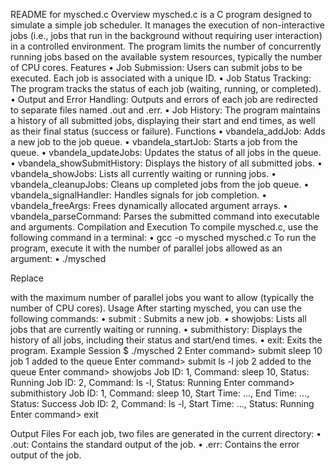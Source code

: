 README for mysched.c
Overview
mysched.c is a C program designed to simulate a simple job scheduler. It manages the execution of non-interactive jobs (i.e., jobs that run in the background without requiring user interaction) in a controlled environment. The program limits the number of concurrently running jobs based on the available system resources, typically the number of CPU cores.
Features
•	Job Submission: Users can submit jobs to be executed. Each job is associated with a unique ID.
•	Job Status Tracking: The program tracks the status of each job (waiting, running, or completed).
•	Output and Error Handling: Outputs and errors of each job are redirected to separate files named <jobid>.out and <jobid>.err.
•	Job History: The program maintains a history of all submitted jobs, displaying their start and end times, as well as their final status (success or failure).
Functions
•	vbandela_addJob: Adds a new job to the job queue.
•	vbandela_startJob: Starts a job from the queue.
•	vbandela_updateJobs: Updates the status of all jobs in the queue.
•	vbandela_showSubmitHistory: Displays the history of all submitted jobs.
•	vbandela_showJobs: Lists all currently waiting or running jobs.
•	vbandela_cleanupJobs: Cleans up completed jobs from the job queue.
•	vbandela_signalHandler: Handles signals for job completion.
•	vbandela_freeArgs: Frees dynamically allocated argument arrays.
•	vbandela_parseCommand: Parses the submitted command into executable and arguments.
Compilation and Execution
To compile mysched.c, use the following command in a terminal:
•	gcc -o mysched mysched.c
To run the program, execute it with the number of parallel jobs allowed as an argument:
•	./mysched <P>

Replace <P> with the maximum number of parallel jobs you want to allow (typically the number of CPU cores).
Usage
After starting mysched, you can use the following commands:
•	submit <command> <arguments>: Submits a new job.
•	showjobs: Lists all jobs that are currently waiting or running.
•	submithistory: Displays the history of all jobs, including their status and start/end times.
•	exit: Exits the program.
Example Session
$ ./mysched 2
Enter command> submit sleep 10
job 1 added to the queue
Enter command> submit ls -l
job 2 added to the queue
Enter command> showjobs
Job ID: 1, Command: sleep 10, Status: Running
Job ID: 2, Command: ls -l, Status: Running
Enter command> submithistory
Job ID: 1, Command: sleep 10, Start Time: ..., End Time: ..., Status: Success
Job ID: 2, Command: ls -l, Start Time: ..., Status: Running
Enter command> exit

Output Files
For each job, two files are generated in the current directory:
•	<jobid>.out: Contains the standard output of the job.
•	<jobid>.err: Contains the error output of the job.



